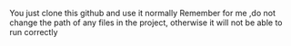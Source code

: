 You just clone this github and use it normally
Remember for me ,do not change the path of any files in the project, otherwise it will not be able to run correctly
